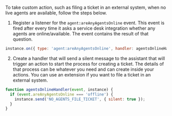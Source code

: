 To take custom action, such as filing a ticket in an external system, when no live agents are available, follow the steps below.

1. Register a listener for the `agent:areAnyAgentsOnline` event. This event is fired after every time it asks a service desk integration whether any agents are online/available. The event contains the result of that question.
```javascript
instance.on({ type: 'agent:areAnyAgentsOnline', handler: agentsOnlineHandler });
```

2. Create a handler that will send a silent message to the assistant that will trigger an action to start the process for creating a ticket. The details of that process can be whatever you need and can create inside your actions. You can use an extension if you want to file a ticket in an external system.
```javascript
function agentsOnlineHandler(event, instance) {
  if (event.areAnyAgentsOnline === 'offline') {
    instance.send('NO_AGENTS_FILE_TICKET', { silent: true });
  }
}
```

